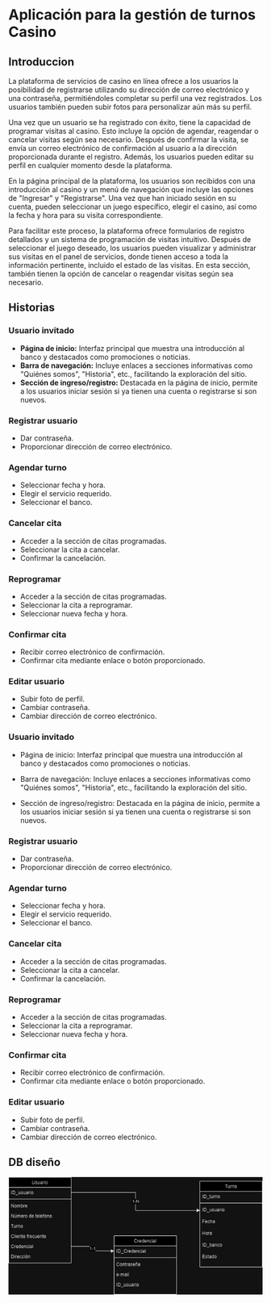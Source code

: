 # Aplicación para la gestión de turnos Casino

## Introduccion
La plataforma de servicios de casino en línea ofrece a los usuarios la posibilidad de registrarse utilizando su dirección de correo electrónico y una contraseña, permitiéndoles completar su perfil una vez registrados. Los usuarios también pueden subir fotos para personalizar aún más su perfil.

Una vez que un usuario se ha registrado con éxito, tiene la capacidad de programar visitas al casino. Esto incluye la opción de agendar, reagendar o cancelar visitas según sea necesario. Después de confirmar la visita, se envía un correo electrónico de confirmación al usuario a la dirección proporcionada durante el registro. Además, los usuarios pueden editar su perfil en cualquier momento desde la plataforma.

En la página principal de la plataforma, los usuarios son recibidos con una introducción al casino y un menú de navegación que incluye las opciones de "Ingresar" y "Registrarse". Una vez que han iniciado sesión en su cuenta, pueden seleccionar un juego específico, elegir el casino, así como la fecha y hora para su visita correspondiente.

Para facilitar este proceso, la plataforma ofrece formularios de registro detallados y un sistema de programación de visitas intuitivo. Después de seleccionar el juego deseado, los usuarios pueden visualizar y administrar sus visitas en el panel de servicios, donde tienen acceso a toda la información pertinente, incluido el estado de las visitas. En esta sección, también tienen la opción de cancelar o reagendar visitas según sea necesario.

## Historias

### Usuario invitado
- **Página de inicio:** Interfaz principal que muestra una introducción al banco y destacados como promociones o noticias.
- **Barra de navegación:** Incluye enlaces a secciones informativas como "Quiénes somos", "Historia", etc., facilitando la exploración del sitio.
- **Sección de ingreso/registro:** Destacada en la página de inicio, permite a los usuarios iniciar sesión si ya tienen una cuenta o registrarse si son nuevos.

### Registrar usuario
- Dar contraseña.
- Proporcionar dirección de correo electrónico.

### Agendar turno
- Seleccionar fecha y hora.
- Elegir el servicio requerido.
- Seleccionar el banco.

### Cancelar cita
- Acceder a la sección de citas programadas.
- Seleccionar la cita a cancelar.
- Confirmar la cancelación.

### Reprogramar
- Acceder a la sección de citas programadas.
- Seleccionar la cita a reprogramar.
- Seleccionar nueva fecha y hora.

### Confirmar cita
- Recibir correo electrónico de confirmación.
- Confirmar cita mediante enlace o botón proporcionado.

### Editar usuario
- Subir foto de perfil.
- Cambiar contraseña.
- Cambiar dirección de correo electrónico.

### Usuario invitado
- Página de inicio: Interfaz principal que muestra una introducción al banco y destacados como promociones o noticias.

- Barra de navegación: Incluye enlaces a secciones informativas como "Quiénes somos", "Historia", etc., facilitando la exploración del sitio.

- Sección de ingreso/registro: Destacada en la página de inicio, permite a los usuarios iniciar sesión si ya tienen una cuenta o registrarse si son nuevos.

### Registrar usuario
- Dar contraseña.
- Proporcionar dirección de correo electrónico.

### Agendar turno
- Seleccionar fecha y hora.
- Elegir el servicio requerido.
- Seleccionar el banco.

### Cancelar cita
- Acceder a la sección de citas programadas.
- Seleccionar la cita a cancelar.
- Confirmar la cancelación.

### Reprogramar
- Acceder a la sección de citas programadas.
- Seleccionar la cita a reprogramar.
- Seleccionar nueva fecha y hora.

### Confirmar cita
- Recibir correo electrónico de confirmación.
- Confirmar cita mediante enlace o botón proporcionado.

### Editar usuario
- Subir foto de perfil.
- Cambiar contraseña.
- Cambiar dirección de correo electrónico.


## DB diseño

![Diseño de BD](./img/Banco.drawio.png)




